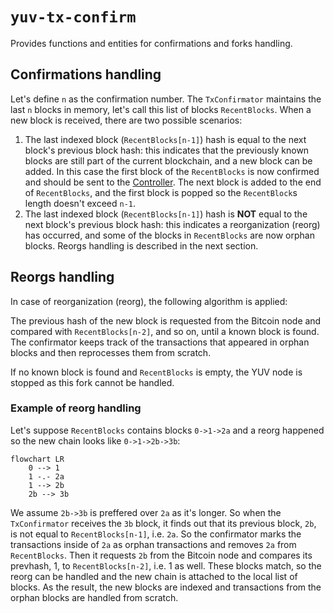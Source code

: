 # `yuv-tx-confirm`

Provides functions and entities for confirmations and forks handling.

## Confirmations handling

Let's define `n` as the confirmation number. The `TxConfirmator` maintains the last `n` blocks in memory, let's call this list of blocks `RecentBlocks`. When a new block is received, there are two possible scenarios:

1) The last indexed block (`RecentBlocks[n-1]`) hash is equal to the next block's previous block hash: this indicates that the previously known blocks are still part of the current blockchain, and a new block can be added. In this case the first block of the `RecentBlocks` is now confirmed and should be sent to the [Controller](../controller/). The next block is added to the end of `RecentBlocks`, and the first block is popped so the `RecentBlock`s length doesn't exceed `n-1`.
2) The last indexed block (`RecentBlocks[n-1]`) hash is **NOT** equal to the next block's previous block hash: this indicates a reorganization (reorg) has occurred, and some of the blocks in `RecentBlocks` are now orphan blocks. Reorgs handling is described in the next section.

## Reorgs handling

In case of reorganization (reorg), the following algorithm is applied:

The previous hash of the new block is requested from the Bitcoin node and compared with `RecentBlocks[n-2]`, and so on, until a known block is found. The confirmator keeps track of the transactions that appeared in orphan blocks and then reprocesses them from scratch.

If no known block is found and `RecentBlocks` is empty, the YUV node is stopped as this fork cannot be handled.

### Example of reorg handling

Let's suppose `RecentBlocks` contains blocks `0->1->2a` and a reorg happened so the new chain looks like `0->1->2b->3b`:

```mermaid
flowchart LR
    0 --> 1
    1 -.- 2a
    1 --> 2b
    2b --> 3b
```

We assume `2b->3b` is preffered over `2a` as it's longer. So when the `TxConfirmator` receives the `3b` block, it finds out that its previous block, `2b`, is not equal to `RecentBlocks[n-1]`, i.e. `2a`. So the confirmator marks the transactions inside of `2a` as orphan transactions and removes `2a` from `RecentBlocks`. Then it requests `2b` from the Bitcoin node and compares its prevhash, 1, to `RecentBlocks[n-2]`, i.e. 1 as well. These blocks match, so the reorg can be handled and the new chain is attached to the local list of blocks. As the result, the new blocks are indexed and transactions from the orphan blocks are handled from scratch.
